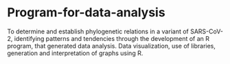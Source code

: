 # Program-for-data-analysis
To determine and establish phylogenetic relations in a variant of SARS-CoV-2, identifying patterns and tendencies through the development of an R program, that generated data analysis. Data visualization, use of libraries, generation and interpretation of graphs using R.
